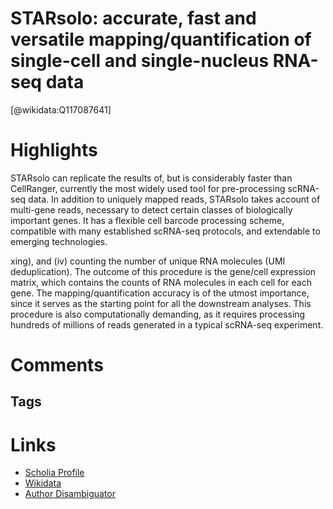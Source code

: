 
STARsolo: accurate, fast and versatile mapping/quantification of single-cell and single-nucleus RNA-seq data
==========
  
  [@wikidata:Q117087641]  
  

# Highlights

STARsolo can replicate the results of, but is considerably faster than CellRanger, currently the most widely used tool for pre-processing scRNA-seq data. In addition to uniquely mapped reads, STARsolo takes account of multi-gene reads, necessary to detect certain classes of biologically important genes. It has a flexible cell barcode processing scheme, compatible with many established scRNA-seq protocols, and extendable to emerging technologies.

xing), and (iv) counting the number of unique RNA molecules (UMI deduplication). The outcome of this procedure
is the gene/cell expression matrix, which contains the counts of RNA molecules in
each cell for each gene. The mapping/quantification accuracy is of the utmost importance, since it serves as the starting point for all the downstream analyses. This
procedure is also computationally demanding, as it requires processing hundreds of
millions of reads generated in a typical scRNA-seq experiment.

# Comments

## Tags

# Links
  
 * [Scholia Profile](https://scholia.toolforge.org/work/Q117087641)  
 * [Wikidata](https://www.wikidata.org/wiki/Q117087641)  
 * [Author Disambiguator](https://author-disambiguator.toolforge.org/work_item_oauth.php?id=Q117087641&batch_id=&match=1&author_list_id=&doit=Get+author+links+for+work)  
